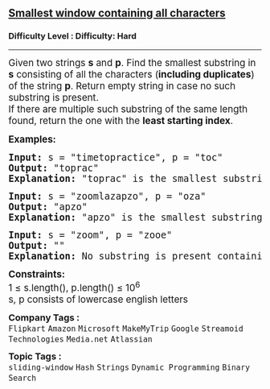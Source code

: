 <h2><a href="https://www.geeksforgeeks.org/problems/smallest-window-in-a-string-containing-all-the-characters-of-another-string-1587115621/1">Smallest window containing all characters</a></h2><h3>Difficulty Level : Difficulty: Hard</h3><hr><div class="problems_problem_content__Xm_eO"><p><span style="font-size: 14pt;">Given two strings <strong>s</strong> and <strong>p</strong>. Find the smallest substring in <strong>s</strong> consisting of all the characters (<strong>including duplicates</strong>) of the string <strong>p</strong>. Return empty string in case no such substring is present. <br></span><span style="font-size: 14pt;">If there are multiple such substring of the same length found, return the one with the <strong>least starting index</strong>.</span></p>
<p><span style="font-size: 14pt;"><strong>Examples:</strong></span></p>
<pre><span style="font-size: 14pt;"><strong>Input: </strong>s = "timetopractice", p = "toc"
<strong>Output: </strong>"toprac"<strong>
Explanation: </strong>"toprac" is the smallest substring in which "toc" can be found.
</span></pre>
<pre><span style="font-size: 14pt;"><strong>Input: </strong>s = "zoomlazapzo", p = "oza"
<strong>Output: </strong>"apzo"<strong>
Explanation: </strong>"apzo" is the smallest substring in which "oza" can be found.<br></span></pre>
<pre><span style="font-size: 14pt;"><strong>Input: </strong>s = "zoom", p = "zooe"
<strong>Output:</strong> ""<strong>
Explanation: </strong>No substring is present containing all characters of p.</span></pre>
<p><span style="font-size: 14pt;"><strong>Constraints:&nbsp;</strong><br>1 ≤ s.length(), p.length() ≤ 10<sup>6<br></sup></span><span style="font-size: 14pt;">s, p consists of lowercase english letters</span></p></div><p><span style=font-size:18px><strong>Company Tags : </strong><br><code>Flipkart</code>&nbsp;<code>Amazon</code>&nbsp;<code>Microsoft</code>&nbsp;<code>MakeMyTrip</code>&nbsp;<code>Google</code>&nbsp;<code>Streamoid Technologies</code>&nbsp;<code>Media.net</code>&nbsp;<code>Atlassian</code>&nbsp;<br><p><span style=font-size:18px><strong>Topic Tags : </strong><br><code>sliding-window</code>&nbsp;<code>Hash</code>&nbsp;<code>Strings</code>&nbsp;<code>Dynamic Programming</code>&nbsp;<code>Binary Search</code>&nbsp;